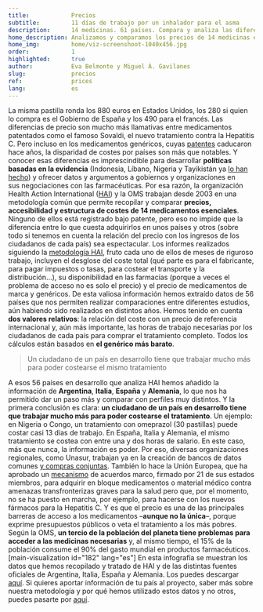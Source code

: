 ```yaml
---
title:            Precios
subtitle:         11 días de trabajo por un inhalador para el asma
description:      14 medicinas. 61 países. Compara y analiza las diferencias entre ellos
home_description: Analizamos y comparamos los precios de 14 medicinas esenciales en 61 países. ¿Cuántas horas de trabajo necesitan un haitiano o un etíope para pagar uno de los antibióticos más comunes o un simple omeprazol? ¿Y un español, un alemán o un italiano?
home_img:         home/viz-screenshoot-1040x456.jpg
order:            1
highlighted:      true
author:           Eva Belmonte y Miguel Á. Gavilanes
slug:             precios
ref:              prices
lang:             es
---
```


La misma pastilla ronda los 880 euros en Estados Unidos, los 280 si quien lo compra es el Gobierno de España y los 490 para el francés. Las diferencias de precio son mucho más llamativas entre medicamentos patentados como el famoso Sovaldi, el nuevo tratamiento contra la Hepatitis C. Pero incluso en los medicamentos genéricos, cuyas [patentes](/patentes) caducaron hace años, la disparidad de costes por países son más que notables. Y conocer esas diferencias es imprescindible para desarrollar **políticas basadas en la evidencia** (Indonesia, Líbano, Nigeria y Tayikistán ya [lo han hecho](http://www.who.int/medicines/areas/access/OMS_Medicine_prices.pdf)) y ofrecer datos y argumentos a gobiernos y organizaciones en sus negociaciones con las farmacéuticas. Por esa razón, la organización Health Action International ([HAI](http://www.haiweb.org/)) y la OMS trabajan desde 2003 en una metodología común que permite recopilar y comparar **precios, accesibilidad y estructura de costes de 14 medicamentos esenciales**. Ninguno de ellos está registrado bajo patente, pero eso no impide que la diferencia entre lo que cuesta adquirirlos en unos países y otros (sobre todo si tenemos en cuenta la relación del precio con los ingresos de los ciudadanos de cada país) sea espectacular. Los informes realizados siguiendo la [metodología HAI](http://www.who.int/medicines/areas/access/OMS_Medicine_prices.pdf), fruto cada uno de ellos de meses de riguroso trabajo, incluyen el desglose del coste total (qué parte es para el fabricante, para pagar impuestos o tasas, para costear el transporte y la distribución...), su disponibilidad en las farmacias (porque a veces el problema de acceso no es solo el precio) y el precio de medicamentos de marca y genéricos. De esta valiosa información hemos extraído datos de 56 países que nos permiten realizar comparaciones entre diferentes estudios, aún habiendo sido realizados en distintos años. Hemos tenido en cuenta **dos valores relativos**: la relación del coste con un precio de referencia internacional y, aún más importante, las horas de trabajo necesarias por los ciudadanos de cada país para comprar el tratamiento completo. Todos los cálculos están basados en **el genérico más barato**.

> Un ciudadano de un país en desarrollo tiene que trabajar mucho más para poder costearse el mismo tratamiento

A esos 56 países en desarrollo que analiza HAI hemos añadido la información de **Argentina**, **Italia**, **España** y **Alemania**, lo que nos ha permitido dar un paso más y comparar con perfiles muy distintos. Y la primera conclusión es clara: **un ciudadano de un país en desarrollo tiene que trabajar mucho más para poder costearse el tratamiento**. Un ejemplo: en Nigeria o Congo, un tratamiento con omeprazol (30 pastillas) puede costar casi 13 días de trabajo. En España, Italia y Alemania, el mismo tratamiento se costea con entre una y dos horas de salario. En este caso, más que nunca, la información es poder. Por eso, diversas organizaciones regionales, como Unasur, trabajan ya en la creación de bancos de datos comunes [y compras conjuntas](http://www.brasil.gov.br/saude/2015/06/paises-do-mercosul-se-unem-para-adquirir-medicamentos-de-alto-custo). También lo hace la Unión Europea, que ha aprobado un [mecanismo](http://ec.europa.eu/health/preparedness_response/joint_procurement/index_en.htm) de acuerdos marco, firmado por 21 de sus estados miembros, para adquirir en bloque medicamentos o material médico contra amenazas transfronterizas graves para la salud pero que, por el momento, no se ha puesto en marcha, por ejemplo, para hacerse con los nuevos fármacos para la Hepatitis C. Y es que el precio es una de las principales barreras de acceso a los medicamentos –**aunque no la única**–, porque exprime presupuestos públicos o veta el tratamiento a los más pobres. Según la OMS, **un tercio de la población del planeta tiene problemas para acceder a las medicinas necesarias** y, al mismo tiempo, el 15% de la población consume el 90% del gasto mundial en productos farmacéuticos. <a name="viz"></a>[main-visualization id="182" lang="es"] En esta infografía se muestran los datos que hemos recopilado y tratado de HAI y de las distintas fuentes oficiales de Argentina, Italia, España y Alemania. Los puedes descargar [aquí](https://docs.google.com/spreadsheets/d/1ksuDMT-B0Y0VwpmRlW4b94GUna9NWkFCph96LNVfgTA/edit?usp=sharing). Si quieres aportar información de tu país al proyecto, saber más sobre nuestra metodología y por qué hemos utilizado estos datos y no otros, puedes pasarte por [aquí](/nosotros/).

